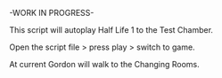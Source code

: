 -WORK IN PROGRESS-

This script will autoplay Half Life 1 to the Test Chamber. 

Open the script file > press play > switch to game. 

At current Gordon will walk to the Changing Rooms. 
